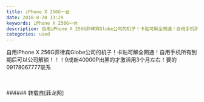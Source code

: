 ```yaml
---
title: iPhone X 256G一台
date: 2018-8-20 13:29
keywords: iPhone X 256G一台
description: 自用iPhone X 256G菲律宾Globe公司的机子！卡贴可解全网通！自用手机所有到期后可以公司解锁！！！9成新40000P出黑的才激活用3个月左右！要的09178067777联系
categories: used
---
```

<td class="t_f" id="postmessage_1665811">

自用iPhone X 256G菲律宾Globe公司的机子！卡贴可解全网通！自用手机所有到期后可以公司解锁！！！9成新40000P出黑的才激活用3个月左右！要的09178067777联系<br/>
<img alt="" border="0" class="zoom" data-cf-modified-ebd7329b2cc3aafe5d297283-="" file="http://www.flw.ph/data/appbyme/upload/image/201808/20/13QRMUUeCbRo.jpg" id="aimg_MS2BU" lazyloadthumb="1" onclick="" onmouseover="" src="http://www.flw.ph/data/appbyme/upload/image/201808/20/13QRMUUeCbRo.jpg"/><br/>
<br/>
<img alt="" border="0" class="zoom" data-cf-modified-ebd7329b2cc3aafe5d297283-="" file="http://www.flw.ph/data/appbyme/upload/image/201808/20/oYERqMNggoCw.jpg" id="aimg_d7z33" lazyloadthumb="1" onclick="" onmouseover="" src="http://www.flw.ph/data/appbyme/upload/image/201808/20/oYERqMNggoCw.jpg"/><br/>
<br/>
</td>
###### 转载自[菲龙网]